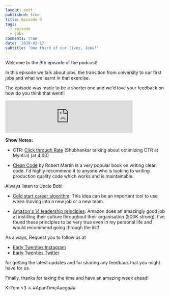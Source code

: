 ```yaml
---
layout: post
published: true
title: Episode 9
tags:
  - episode
  - jobs
comments: true
date: '2019-02-17'
subtitle: 'One third of our lives, Jobs!'
---
```

Welcome to the 9th episode of the podcast!

In this episode we talk about jobs, the transition from university to our first jobs and what we learnt in that exercise.

The episode was made to be a shorter one and we'd love your feedback on how do you think that went!!

<iframe src="https://anchor.fm/earlytwenties/embed/episodes/Ep-9-One-third-of-our-lives--Jobs-e37o0d" height="102px" width="400px" frameborder="0" scrolling="no"></iframe>

**Show Notes:**

* CTR: [Click through Rate](https://en.wikipedia.org/wiki/Click-through_rate) (Shubhankar talking about optimizing CTR at Myntra) (at 4:00)

* [Clean Code](https://www.amazon.in/Clean-Code-Robert-C-Martin/dp/8131773388/ref=sr_1_1?s=books&ie=UTF8&qid=1550349889&sr=1-1&keywords=clean+code) by Robert Martin is a very popular book on writing clean code. I'd highly recommend it to anyone who is looking to writing production quality code which works and is maintainable.

Always listen to Uncle Bob!

* [Cold start career algorithm](http://boz.com/articles/career-cold-start.html): This idea can be an important tool to use when moving into a new job or a new team.

* [Amazon's 14 leadership principles](https://www.amazon.jobs/en/principles): Amazon does an amazingly good job at instilling their culture throughout their organisation (500K strong). I've found these principles to be very true even in my personal life and would recommend going through the list!

As always, Request you to follow us at
* [Early Twenties Instagram](https://www.instagram.com/earlytwentiespodcast/)
* [Early Twenties Twitter](https://twitter.com/early20spodcast) 

for getting the latest updates and for sharing any feedback that you might have for us.

Finally, thanks for taking the time and have an amazing week ahead!

Kill'em <3  ⚔
#ApanTimeAaega##
